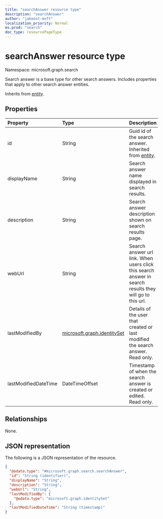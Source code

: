 ```yaml
---
title: "searchAnswer resource type"
description: "searchAnswer"
author: "jakeost-msft"
localization_priority: Normal
ms.prod: "search"
doc_type: resourcePageType
---
```


# searchAnswer resource type

Namespace: microsoft.graph.search

Search answer is a base type for other search answers. Includes properties that apply to other search answer entities.


Inherits from [entity](../resources/entity.md).

## Properties
|Property|Type|Description|
|:---|:---|:---|
|id|String|Guid id of the search answer. Inherited from [entity](../resources/entity.md).|
|displayName|String|Search answer name displayed in search results.|
|description|String|Search answer description shown on search results page.|
|webUrl|String|Search answer url link. When users click this search answer in search results they will go to this url.|
|lastModifiedBy|[microsoft.graph.identitySet](../resources/identityset.md)|Details of the user that created or last modified the search answer. Read only.|
|lastModifiedDateTime|DateTimeOffset|Timestamp of when the search answer is created or edited. Read only.|

## Relationships
None.

## JSON representation
The following is a JSON representation of the resource.
<!-- {
  "blockType": "resource",
  "keyProperty": "id",
  "@odata.type": "microsoft.graph.search.searchAnswer",
  "baseType": "microsoft.graph.entity",
  "openType": false
}
-->
``` json
{
  "@odata.type": "#microsoft.graph.search.searchAnswer",
  "id": "String (identifier)",
  "displayName": "String",
  "description": "String",
  "webUrl": "String",
  "lastModifiedBy": {
    "@odata.type": "microsoft.graph.identitySet"
  },
  "lastModifiedDateTime": "String (timestamp)"
}
```

